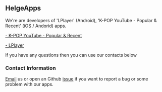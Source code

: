 ## HelgeApps

We're are developers of 'LPlayer' (Android), 'K-POP YouTube - Popular & Recent' (iOS / Andorid) apps.

<a href="https://play.google.com/store/apps/details?id=com.helge.kpopyoutube">- K-POP YouTube - Popular & Recent</a>

<a href="https://play.google.com/store/apps/details?id=com.helge.lplayer">- LPlayer</a> 

If you have any questions then you can use our contacts below

###  Contact Information

[Email](mailto://8helge8@gmail.com) us or open an Github [issue](https://github.com/HelgeApps/apps/issues) if you want to report a bug or some problem with our apps.
